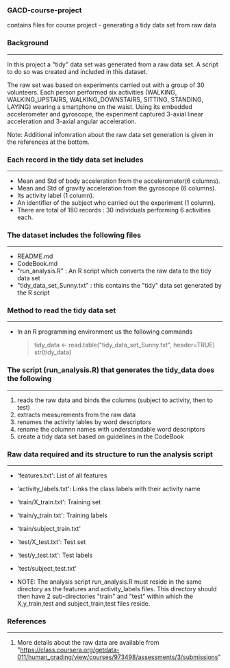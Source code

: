 ### GACD-course-project
contains files for course project - generating a tidy data set from raw data


### Background
--------------
In this project a "tidy" data set was generated from a raw data set. A script to do so was created and included in this dataset.

The raw set was based on experiments carried out with a group of 30 volunteers.
Each person performed six activities (WALKING, WALKING_UPSTAIRS, WALKING_DOWNSTAIRS, SITTING, STANDING, LAYING) wearing a smartphone on the waist.
Using its embedded accelerometer and gyroscope, the experiment captured 3-axial linear acceleration and 3-axial angular acceleration. 

Note: Additional infomration about the raw data set generation is given in the references at the bottom.


### Each record in the tidy data set includes
---------------------------------------------
- Mean and Std of body acceleration from the accelerometer(6 columns). 
- Mean and Std of gravity acceleration from the gyroscope (6 columns). 
- Its activity label (1 column). 
- An identifier of the subject who carried out the experiment (1 column).
- There are total of 180 records : 30 individuals performing 6 activities each.



### The dataset includes the following files
--------------------------------------------
- README.md
- CodeBook.md
- "run_analysis.R" : An R script which converts the raw data to the tidy data set
- "tidy_data_set_Sunny.txt" : this contains the "tidy" data set generated by the R script



### Method to read the tidy data set
------------------------------------
- In an R programming environment us the following commands
	> tidy_data <- read.table("tidy_data_set_Sunny.txt", header=TRUE)
	> str(tidy_data)



### The script (run_analysis.R) that generates the tidy_data does the following
-------------------------------------------------------------------------------
1. reads the raw data and binds the columns (subject to activity, then to test)
2. extracts measurements from the raw data
3. renames the activity lables by word descriptors
4. rename the columnn names with understandable word descriptors
5. create a tidy data set based on guidelines in the CodeBook



### Raw data required and its structure to run the analysis script
------------------------------------------------------------------
- 'features.txt': List of all features
- 'activity_labels.txt': Links the class labels with their activity name

- 'train/X_train.txt': Training set
- 'train/y_train.txt': Training labels
- 'train/subject_train.txt'

- 'test/X_test.txt': Test set
- 'test/y_test.txt': Test labels
- 'test/subject_test.txt'
-	NOTE: The analysis script run_analysis.R must reside in the same directory as the features and activity_labels files.
	This directory should then have 2 sub-directories "train" and "test" within which the X,y_train,test and 
	subject_train,test files reside.



### References
--------------
1. More details about the raw data are available from "https://class.coursera.org/getdata-011/human_grading/view/courses/973498/assessments/3/submissions"